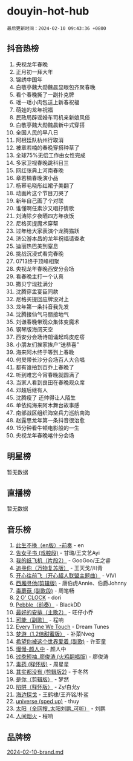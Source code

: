 # douyin-hot-hub

`最后更新时间：2024-02-10 09:43:36 +0800`

## 抖音热榜

1. 央视龙年春晚
1. 正月初一拜大年
1. 锦绣中国年
1. 白敬亭魏大勋魏晨显眼包齐聚春晚
1. 看个春晚撕了一副扑克牌
1. 瑶一瑶小肉包送上新春祝福
1. 萌娃的龙年祝福
1. 民政局辟谣婚车司机亲新娘风俗
1. 白敬亭魏大勋魏晨新中式穿搭
1. 全国人民的早八日
1. 阿根廷队杭州行取消
1. 被章若楠的春晚穿搭种草了
1. 全球75%无偿工作由女性完成
1. 多家卫视春晚跳科目三
1. 网红张典上河南春晚
1. 章若楠春晚演小品
1. 杨幂毛晓彤红裙子美翻了
1. 动画片这个节目刀哭了
1. 新年自己画了个对联
1. 谁懂啊任素汐又唱抒情歌
1. 刘涛除夕夜晒四方年夜饭
1. 尼格买提魔术穿帮
1. 过年给大家表演个龙腾猫跃
1. 济公游本昌的龙年祝福请查收
1. 迪丽热巴美到窒息
1. 挑战沉浸式看完春晚
1. 0713终于顶峰相聚
1. 央视龙年春晚西安分会场
1. 看春晚主打一个认真
1. 撒贝宁现挂满分
1. 沈腾穿孟宴臣同款
1. 尼格买提回应牌没对上
1. 龙年第一条抖音我先发
1. 沈腾接仙气马丽接地气
1. 刘谦春晚带观众集体变魔术
1. 钢琴版海阔天空
1. 西安分会场诗朗诵起鸡皮疙瘩
1. 小朋友们挨家挨户“送恭喜”
1. 海来阿木终于等到上春晚
1. 何炅带长沙分会场百人大合唱
1. 都有谁拍到百乔上春晚了
1. 听到难忘今宵春晚就圆满了
1. 当家人看到良田在春晚观众席
1. 邓超后继有人
1. 沈腾瘦了 还帅得让人陌生
1. 单依纯海来阿木舞台故事感
1. 南部战区组织海空兵力巡航南海
1. 赵露思龙年第一条抖音很治愈
1. 15分钟看牛顿电影般的一生
1. 央视龙年春晚喀什分会场

## 明星榜

暂无数据

## 直播榜

暂无数据

## 音乐榜

1. [此生不换（en版）-前奏](https://sf6-cdn-tos.douyinstatic.com/obj/tos-cn-ve-2774/oMDvUGwhKrKYDEqXiMYEwxZqBWIJFA92CiLAO) - en
1. [告女子书 (戏腔段)](https://sf6-cdn-tos.douyinstatic.com/obj/tos-cn-ve-2774/osCCzFxWgstBDi92ZfBB4ht7gQENBmQMAl0eI6) - 甘璐/王文艺Ayi
1. [我的纸飞机（片段2）](https://sf5-hl-cdn-tos.douyinstatic.com/obj/tos-cn-ve-2774/oM2ZrKcg2CD5AeRB2gkeXOFB1IxAGJdZPazYHf) - GooGoo/王之睿
1. [追寻你（万物复苏版）](https://sf3-cdn-tos.douyinstatic.com/obj/tos-cn-ve-2774/oYeAZJsbjIDit9APmBg8u6uDUQnHmoCf3gbo74) - 王天戈/川青
1. [开心往前飞（开心超人联盟主题曲）](https://sf6-cdn-tos.douyinstatic.com/obj/tos-cn-ve-2774/9d8fb7c82cf1421fb93a9fe925275e0a) - VIVI
1. [西厢寻他(剪辑版)](https://sf6-cdn-tos.douyinstatic.com/obj/tos-cn-ve-2774/oUsAVfAQKlRNxEv5qxvIB8o5qmIWUcXbzJKJhw) - 唐伯虎Annie、伯爵Johnny
1. [毒蘑菇 (副歌段)](https://sf5-hl-cdn-tos.douyinstatic.com/obj/tos-cn-ve-2774/ocDEUsfdLjxnlFXtfogBCiQCEqYB7QZgZ8VViM) - 周笔畅
1. [2 O' CLOCK](https://sf5-hl-cdn-tos.douyinstatic.com/obj/tos-cn-ve-2774/oIUBICeqlYQHTigCBOnCMlwBZJkgiBjt1oDfbg) - dori
1. [Pebble（前奏）](https://sf5-hl-cdn-tos.douyinstatic.com/obj/tos-cn-ve-2774/5e6913036e674b34b92df6abd1361f00) - BlackDD
1. [最好的安排（主歌2）](https://sf5-hl-cdn-tos.douyinstatic.com/obj/tos-cn-ve-2774/oMMZX1DuHpMwgoDztBmZswgQnbCeeANZxBHkFY) - 旺仔小乔
1. [可能（副歌）](https://sf3-cdn-tos.douyinstatic.com/obj/tos-cn-ve-2774/cde1731888894259b333569393c2fb51) - 程响
1. [Every Time We Touch](https://sf3-cdn-tos.douyinstatic.com/obj/tos-cn-ve-2774/ogN6lUKQeBBfEVhIOMikG1CcJjugxk1tztZyhP) - Dream Tunes
1. [梦游（1.2倍甜蜜版）](https://sf6-cdn-tos.douyinstatic.com/obj/tos-cn-ve-2774/o4gyAUm8hwufoEABmwVIiQtHsFuGzAEEWtNMzo) - 补菜Nveg
1. [希望你被这个世界爱着 (副歌)](https://sf3-cdn-tos.douyinstatic.com/obj/tos-cn-ve-2774/oUHCmWQfZlE3QQBKBeD8rCFLpJzPgCpImhsxMt) - 许亚童
1. [慢慢-颜人中](https://sf6-cdn-tos.douyinstatic.com/obj/tos-cn-ve-2774/ocjHNfBXdBxQNC8ZGAeoLMFTUgtBg8bkExunDC) - 颜人中
1. [过季短袖_廖俊涛 (火鸡翻唱版)](https://sf3-cdn-tos.douyinstatic.com/obj/tos-cn-ve-2774/ogQVJl0tRBKxQgZji7YClFEBrVDeHpPTWfCZbQ) - 廖俊涛
1. [毒药 (释怀版)](https://sf5-hl-cdn-tos.douyinstatic.com/obj/tos-cn-ve-2774/oYILMEAzspdZBIzy4frJNB8ZHPHWAhiwowd4Ad) - 周星星
1. [其实都没有 (剪辑版2)](https://sf6-cdn-tos.douyinstatic.com/obj/tos-cn-ve-2774/oEBNQenHZtBhxYjGgUDQk0BCHTigQafgFlbQ7k) - 于冬然
1. [是你（剪辑版）](https://sf5-hl-cdn-tos.douyinstatic.com/obj/tos-cn-ve-2774/46019dae783c4c969944217fe1cfafc4) - 梦然
1. [陷阱（释怀版）](https://sf5-hl-cdn-tos.douyinstatic.com/obj/tos-cn-ve-2774/oE8C21LeZrzKLDFfQYgMzx4GAIHageG5IzayY7) - Zy/白允y
1. [海边探戈](https://sf5-hl-cdn-tos.douyinstatic.com/obj/tos-cn-ve-2774/os9gE0VQCGqt6VQkZDyBBYvfSDY0QFe3vVmubn) - 王鹤棣/王齐铭/朴鲨
1. [universe (sped up)](https://sf5-hl-cdn-tos.douyinstatic.com/obj/tos-cn-ve-2774/oIQnurQLDCsdYeegkM4CKuVb23MZBXtX6QB8bv) - thuy
1. [太阳（全网搜_太阳刘鹏_可听）](https://sf5-hl-cdn-tos.douyinstatic.com/obj/tos-cn-ve-2774/ogWbyIQnlBFImVbeDocRdCIYtBHlbJXgfZMvgz) - 刘鹏
1. [人间烟火](https://sf5-hl-cdn-tos.douyinstatic.com/obj/tos-cn-ve-2774/947983139f35446684610238bba8e7a9) - 程响

## 品牌榜

[2024-02-10-brand.md](2024-02-10-brand.md)

